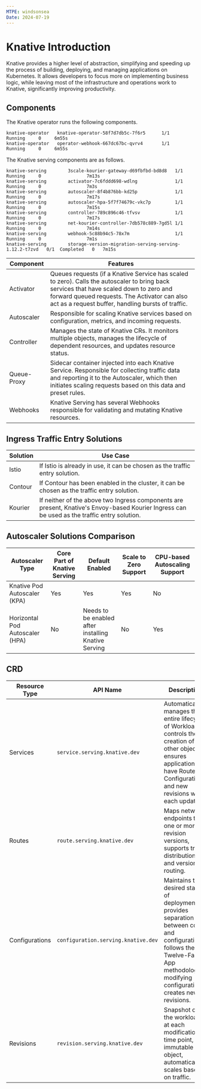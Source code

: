 ```yaml
---
MTPE: windsonsea
Date: 2024-07-19
---
```


# Knative Introduction

Knative provides a higher level of abstraction, simplifying and speeding up the process of building, deploying, and managing applications on Kubernetes. It allows developers to focus more on implementing business logic, while leaving most of the infrastructure and operations work to Knative, significantly improving productivity.

## Components

The Knative operator runs the following components.

```shell
knative-operator   knative-operator-58f7d7db5c-7f6r5      1/1     Running     0     6m55s
knative-operator   operator-webhook-667dc67bc-qvrv4       1/1     Running     0     6m55s
```

The Knative serving components are as follows.

```shell
knative-serving        3scale-kourier-gateway-d69fbfbd-bd8d8   1/1     Running     0                 7m13s
knative-serving        activator-7c6fddd698-wdlng              1/1     Running     0                 7m3s
knative-serving        autoscaler-8f4b876bb-kd25p              1/1     Running     0                 7m17s
knative-serving        autoscaler-hpa-5f7f74679c-vkc7p         1/1     Running     0                 7m15s
knative-serving        controller-789c896c46-tfvsv             1/1     Running     0                 7m17s
knative-serving        net-kourier-controller-7db578c889-7gd5l 1/1     Running     0                 7m14s
knative-serving        webhook-5c88b94c5-78x7m                 1/1     Running     0                 7m1s
knative-serving        storage-version-migration-serving-serving-1.12.2-t7zvd   0/1  Completed   0   7m15s
```

| Component | Features |
|----------|-------------|
| Activator | Queues requests (if a Knative Service has scaled to zero). Calls the autoscaler to bring back services that have scaled down to zero and forward queued requests. The Activator can also act as a request buffer, handling bursts of traffic. |
| Autoscaler | Responsible for scaling Knative services based on configuration, metrics, and incoming requests. |
| Controller | Manages the state of Knative CRs. It monitors multiple objects, manages the lifecycle of dependent resources, and updates resource status. |
| Queue-Proxy | Sidecar container injected into each Knative Service. Responsible for collecting traffic data and reporting it to the Autoscaler, which then initiates scaling requests based on this data and preset rules. |
| Webhooks | Knative Serving has several Webhooks responsible for validating and mutating Knative resources. |

## Ingress Traffic Entry Solutions

| Solution | Use Case |
|----------|-------------|
| Istio | If Istio is already in use, it can be chosen as the traffic entry solution. |
| Contour | If Contour has been enabled in the cluster, it can be chosen as the traffic entry solution. |
| Kourier | If neither of the above two Ingress components are present, Knative's Envoy-based Kourier Ingress can be used as the traffic entry solution. |

## Autoscaler Solutions Comparison

| Autoscaler Type | Core Part of Knative Serving | Default Enabled | Scale to Zero Support | CPU-based Autoscaling Support |
| -------------- | ---------- | ------------ | ------------------ | -------------- |
| Knative Pod Autoscaler (KPA) | Yes | Yes | Yes | No |
| Horizontal Pod Autoscaler (HPA) | No | Needs to be enabled after installing Knative Serving | No | Yes |

## CRD

| Resource Type | API Name | Description |
| ------------- | -------- | ----------- |
| Services | `service.serving.knative.dev` | Automatically manages the entire lifecycle of Workloads, controls the creation of other objects, ensures applications have Routes, Configurations, and new revisions with each update. |
| Routes | `route.serving.knative.dev` | Maps network endpoints to one or more revision versions, supports traffic distribution and version routing. |
| Configurations | `configuration.serving.knative.dev` | Maintains the desired state of deployments, provides separation between code and configuration, follows the Twelve-Factor App methodology, modifying configurations creates new revisions. |
| Revisions | `revision.serving.knative.dev` | Snapshot of the workload at each modification time point, immutable object, automatically scales based on traffic. |
